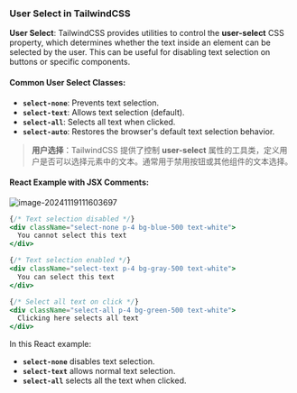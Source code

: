 ### User Select in TailwindCSS

**User Select**: TailwindCSS provides utilities to control the **user-select** CSS property, which determines whether the text inside an element can be selected by the user. This can be useful for disabling text selection on buttons or specific components.

#### Common User Select Classes:
- **`select-none`**: Prevents text selection.
- **`select-text`**: Allows text selection (default).
- **`select-all`**: Selects all text when clicked.
- **`select-auto`**: Restores the browser's default text selection behavior.

> **用户选择**：TailwindCSS 提供了控制 **user-select** 属性的工具类，定义用户是否可以选择元素中的文本。通常用于禁用按钮或其他组件的文本选择。

#### React Example with JSX Comments:

![image-20241119111603697](C:\Users\10691\AppData\Roaming\Typora\typora-user-images\image-20241119111603697.png)

```jsx
{/* Text selection disabled */}
<div className="select-none p-4 bg-blue-500 text-white">
  You cannot select this text
</div>

{/* Text selection enabled */}
<div className="select-text p-4 bg-gray-500 text-white">
  You can select this text
</div>

{/* Select all text on click */}
<div className="select-all p-4 bg-green-500 text-white">
  Clicking here selects all text
</div>
```

In this React example:
- **`select-none`** disables text selection.
- **`select-text`** allows normal text selection.
- **`select-all`** selects all the text when clicked.
